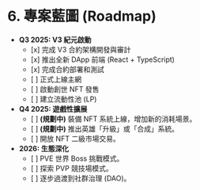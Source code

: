 # 6. 專案藍圖 (Roadmap)

* **Q3 2025: V3 紀元啟動**
  * \[x] 完成 V3 合約架構開發與審計
  * \[x] 推出全新 DApp 前端 (React + TypeScript)
  * \[x] 完成合約部署和測試
  * \[ ] 正式上線主網
  * \[ ] 啟動創世 NFT 發售
  * \[ ] 建立流動性池 (LP)
* **Q4 2025: 遊戲性擴展**
  * \[ ] **(規劃中)** 裝備 NFT 系統上線，增加新的消耗場景。
  * \[ ] **(規劃中)** 推出英雄「升級」或「合成」系統。
  * \[ ] 開放 NFT 二級市場交易。
* **2026: 生態深化**
  * \[ ] PVE 世界 Boss 挑戰模式。
  * \[ ] 探索 PVP 競技場模式。
  * \[ ] 逐步過渡到社群治理 (DAO)。
